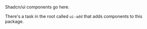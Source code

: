 Shadcn/ui components go here.

There's a task in the root called `ui-add` that adds components to this package.
